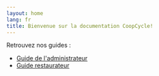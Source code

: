 ```yaml
---
layout: home
lang: fr
title: Bienvenue sur la documentation CoopCycle!
---
```


Retrouvez nos guides :
<ul>
    <li><a href="/fr/administrateur">Guide de l'administrateur</a></li>
    <li><a href="/fr/restaurateur">Guide restaurateur</a></li>
</ul>

